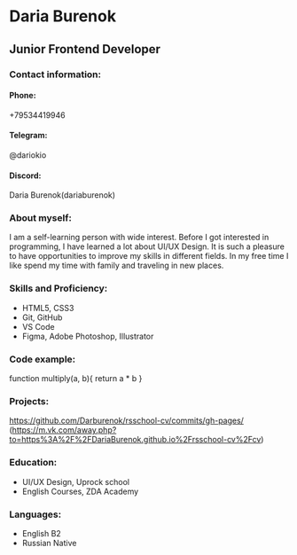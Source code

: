 # Daria Burenok
## Junior Frontend Developer
### Contact information:
#### Phone:
+79534419946
#### Telegram:
@dariokio
#### Discord:
Daria Burenok(dariaburenok)
### About myself:
I am a self-learning person with wide interest. Before I got interested in programming, I have learned a lot about UI/UX Design. It is such a pleasure to have opportunities to improve my skills in different fields. In my free time I like spend my time with family and traveling in new places.
### Skills and Proficiency:
* HTML5, CSS3
* Git, GitHub
* VS Code
* Figma, Adobe Photoshop, Illustrator
### Code example:
function multiply(a, b){
return a * b
}
### Projects:
https://github.com/Darburenok/rsschool-cv/commits/gh-pages/ (https://m.vk.com/away.php?to=https%3A%2F%2FDariaBurenok.github.io%2Frsschool-cv%2Fcv)
### Education:
* UI/UX Design, Uprock school
* English Courses, ZDA Academy
### Languages:
* English B2
* Russian Native
